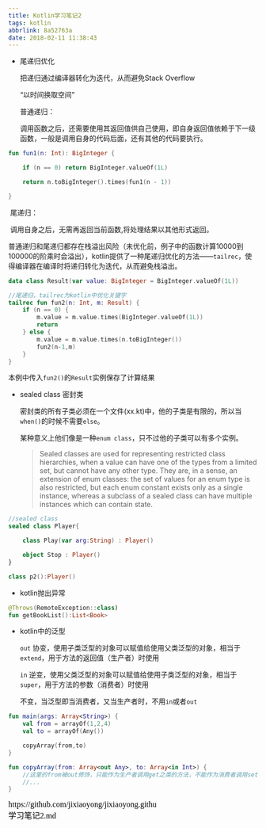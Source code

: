 ```yaml
---
title: Kotlin学习笔记2
tags: kotlin
abbrlink: 8a52763a
date: 2018-02-11 11:38:43
---
```


- 尾递归优化

  把递归通过编译器转化为迭代，从而避免Stack Overflow

  “以时间换取空间”

  普通递归：

  调用函数之后，还需要使用其返回值供自己使用，即自身返回值依赖于下一级函数，一般是调用自身的代码后面，还有其他的代码要执行。

```kotlin
fun fun1(n: Int): BigInteger {

    if (n == 0) return BigInteger.valueOf(1L)

    return n.toBigInteger().times(fun1(n - 1))

}
```

​	尾递归：

​	调用自身之后，无需再返回当前函数,将处理结果以其他形式返回。

​	普通递归和尾递归都存在栈溢出风险（未优化前，例子中的函数计算10000到100000的阶乘时会溢出），kotlin提供了一种尾递归优化的方法——`tailrec`，使得编译器在编译时将递归转化为迭代，从而避免栈溢出。

```kotlin
data class Result(var value: BigInteger = BigInteger.valueOf(1L))

//尾递归，tailrec为kotlin中优化关键字
tailrec fun fun2(n: Int, m: Result) {
    if (n == 0) {
        m.value = m.value.times(BigInteger.valueOf(1L))
        return
    } else {
        m.value = m.value.times(n.toBigInteger())
        fun2(n-1,m)
    }
}
```

​	本例中传入`fun2()`的`Result`实例保存了计算结果

- sealed class 密封类

  密封类的所有子类必须在一个文件(xx.kt)中，他的子类是有限的，所以当`when()`的时候不需要`else`。

  某种意义上他们像是一种`enum class`，只不过他的子类可以有多个实例。

  > Sealed classes are used for representing restricted class hierarchies, when a value can have one of the types from a limited set, but cannot have any other type. They are, in a sense, an extension of enum classes: the set of values for an enum type is also restricted, but each enum constant exists only as a single instance, whereas a subclass of a sealed class can have multiple instances which can contain state.

```kotlin
//sealed class
sealed class Player{

    class Play(var arg:String) : Player()

    object Stop : Player()
}

class p2():Player()
```

* kotlin抛出异常

```kotlin
@Throws(RemoteException::class)
fun getBookList():List<Book>
```

* kotlin中的泛型

  `out` 协变，使用子类泛型的对象可以赋值给使用父类泛型的对象，相当于`extend`，用于方法的返回值（生产者）时使用

  `in` 逆变，使用父类泛型的对象可以赋值给使用子类泛型的对象，相当于`super`，用于方法的参数（消费者）时使用

  不变，当泛型即当消费者，又当生产者时，不用`in`或者`out`

```kotlin
fun main(args: Array<String>) {
    val from = arrayOf(1,2,4)
    val to = arrayOf(Any())

    copyArray(from,to)
}

fun copyArray(from: Array<out Any>, to: Array<in Int>) {
    //这里的from被out修饰，只能作为生产者调用get之类的方法，不能作为消费者调用set之类的方法
    //...
}
```



<script src="https://jixiaoyong.github.io/js/edit_on_github.js"></script>
<iframe id="iframeid" scrolling=false height="50" frameborder="no" border="0" marginwidth="0" marginheight="0" onload="Javascript:editOnGithub()" srcdoc="<div id=&quot;url&quot;>https://github.com/jixiaoyong/jixiaoyong.github.io/blob/hexo_blog/blog/source/_posts/Kotlin学习笔记2.md</div>"></iframe>